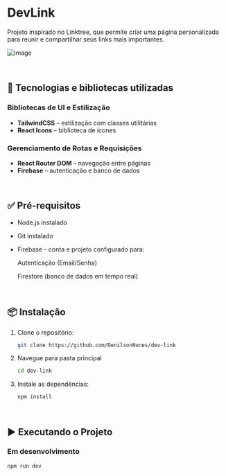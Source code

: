 # DevLink

Projeto inspirado no Linktree, que permite criar uma página personalizada para reunir e compartilhar seus links mais importantes.

![image](https://github.com/user-attachments/assets/36aa87a6-3eae-47ab-8e67-fc5ba90f1442)


<br/>

## 🚀 Tecnologias e bibliotecas utilizadas

### Bibliotecas de UI e Estilização
- **TailwindCSS** – estilização com classes utilitárias
- **React Icons** – biblioteca de ícones

### Gerenciamento de Rotas e Requisições
- **React Router DOM** – navegação entre páginas
- **Firebase** – autenticação e banco de dados


<br/>

## ✅ Pré-requisitos

- Node.js instalado
- Git instalado
- Firebase - conta e projeto configurado para:

    Autenticação (Email/Senha)
    
    Firestore (banco de dados em tempo real)

  
<br/>

## 📦 Instalação

1. Clone o repositório:
   ```bash
   git clone https://github.com/DenilsonNunes/dev-link
   
2. Navegue para pasta principal
   ```bash
   cd dev-link

2. Instale as dependências:
   ```bash
   npm install

<br/>

## ▶️ Executando o Projeto

### Em desenvolvimento
```bash
npm run dev
```




